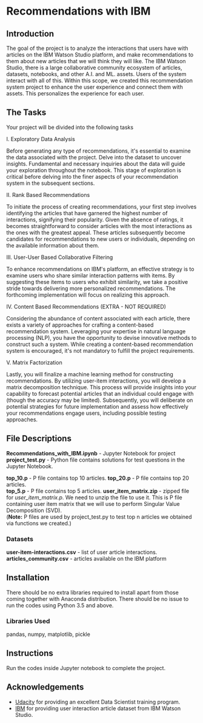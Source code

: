 # Recommendations with IBM     

## Introduction
 
The goal of the project is to analyze the interactions that users have with articles on the IBM Watson Studio platform, and make recommendations to them about new articles that we will think they will like. 
The IBM Watson Studio, there is a large collaborative community ecosystem of articles, datasets, notebooks, and other A.I. and ML. assets. Users of the system interact with all of this. Within this scope, we created this recommendation system project to enhance the user experience and connect them with assets. This personalizes the experience for each user.

## The Tasks
Your project will be divided into the following tasks

I. Exploratory Data Analysis

Before generating any type of recommendations, it's essential to examine the data associated with the  project. Delve into the dataset to uncover insights. Fundamental and necessary inquiries about the data will guide your exploration throughout the notebook. This stage of exploration is critical before delving into the finer aspects of your recommendation system in the subsequent sections.

II. Rank Based Recommendations

To initiate the process of creating recommendations, your first step involves identifying the articles that have garnered the highest number of interactions, signifying their popularity. Given the absence of ratings, it becomes straightforward to consider articles with the most interactions as the ones with the greatest appeal. These articles subsequently become candidates for recommendations to new users or individuals, depending on the available information about them.

III. User-User Based Collaborative Filtering

To enhance recommendations on IBM's platform, an effective strategy is to examine users who share similar interaction patterns with items. By suggesting these items to users who exhibit similarity, we take a positive stride towards delivering more personalized recommendations. The forthcoming implementation will focus on realizing this approach.

IV. Content Based Recommendations (EXTRA - NOT REQUIRED)

Considering the abundance of content associated with each article, there exists a variety of approaches for crafting a content-based recommendation system. Leveraging your expertise in natural language processing (NLP), you have the opportunity to devise innovative methods to construct such a system. While creating a content-based recommendation system is encouraged, it's not mandatory to fulfill the project requirements.

V. Matrix Factorization

Lastly, you will finalize a machine learning method for constructing recommendations. By utilizing user-item interactions, you will develop a matrix decomposition technique. This process will provide insights into your capability to forecast potential articles that an individual could engage with (though the accuracy may be limited). Subsequently, you will deliberate on potential strategies for future implementation and assess how effectively your recommendations engage users, including possible testing approaches.

## File Descriptions

**Recommendations_with_IBM.ipynb** - Jupyter Notebook for project 
**project_test.py** - Python file contains solutions for test questions in the Jupyter Notebook. 

**top_10.p** - P file contains top 10 articles. 
**top_20.p** - P file contains top 20 articles.  
**top_5.p** - P file contains top 5 articles. 
**user_item_matrix.zip** - zipped file for *user_item_matrix.p*. We need to unzip the file to use it. This is P file containing user item matrix that we will use to perform Singular Value Decomposition (SVD).<br/>
(**Note:** P files are used by project_test.py to test top n articles we obtained via functions we created.)<br/>

### Datasets<br/>
**user-item-interactions.csv** - list of user article interactions.
**articles_community.csv** - articles available on the IBM platform

## Installation
There should be no extra libraries required to install apart from those coming together with Anaconda distribution. There should be no issue to run the codes using Python 3.5 and above.

### Libraries Used
pandas, numpy, matplotlib, pickle

## Instructions
Run the codes inside Jupyter notebook to complete the project.

## Acknowledgements
* [Udacity](https://www.udacity.com/) for providing an excellent Data Scientist training program.
* [IBM](https://www.ibm.com/) for providing user interaction article dataset from IBM Watson Studio.
